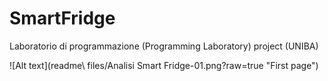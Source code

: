 # SmartFridge
Laboratorio di programmazione (Programming Laboratory) project (UNIBA)


![Alt text](readme\ files/Analisi Smart Fridge-01.png?raw=true "First page")
